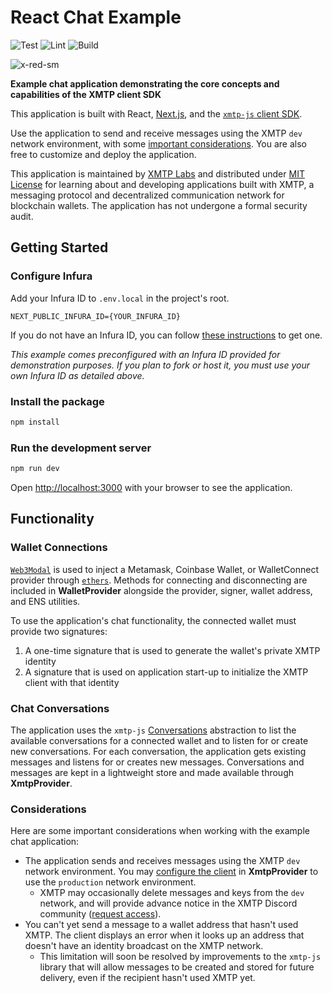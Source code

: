 # React Chat Example

![Test](https://github.com/xmtp/example-chat-react/actions/workflows/test.yml/badge.svg)
![Lint](https://github.com/xmtp/example-chat-react/actions/workflows/lint.yml/badge.svg)
![Build](https://github.com/xmtp/example-chat-react/actions/workflows/build.yml/badge.svg)

![x-red-sm](https://user-images.githubusercontent.com/510695/163488403-1fb37e86-c673-4b48-954e-8460ae4d4b05.png)

**Example chat application demonstrating the core concepts and capabilities of the XMTP client SDK**

This application is built with React, [Next.js](https://nextjs.org/), and the [`xmtp-js` client SDK](https://github.com/xmtp/xmtp-js).

Use the application to send and receive messages using the XMTP `dev` network environment, with some [important considerations](#considerations). You are also free to customize and deploy the application.

This application is maintained by [XMTP Labs](https://xmtp.com) and distributed under [MIT License](./LICENSE) for learning about and developing applications built with XMTP, a messaging protocol and decentralized communication network for blockchain wallets. The application has not undergone a formal security audit.

## Getting Started

### Configure Infura

Add your Infura ID to `.env.local` in the project's root.

```
NEXT_PUBLIC_INFURA_ID={YOUR_INFURA_ID}
```

If you do not have an Infura ID, you can follow [these instructions](https://blog.infura.io/getting-started-with-infura-28e41844cc89/) to get one.

_This example comes preconfigured with an Infura ID provided for demonstration purposes. If you plan to fork or host it, you must use your own Infura ID as detailed above._

### Install the package

```bash
npm install
```

### Run the development server

```bash
npm run dev
```

Open [http://localhost:3000](http://localhost:3000) with your browser to see the application.

## Functionality

### Wallet Connections

[`Web3Modal`](https://github.com/Web3Modal/web3modal) is used to inject a Metamask, Coinbase Wallet, or WalletConnect provider through [`ethers`](https://docs.ethers.io/v5/). Methods for connecting and disconnecting are included in **WalletProvider** alongside the provider, signer, wallet address, and ENS utilities.

To use the application's chat functionality, the connected wallet must provide two signatures:

1. A one-time signature that is used to generate the wallet's private XMTP identity
2. A signature that is used on application start-up to initialize the XMTP client with that identity

### Chat Conversations

The application uses the `xmtp-js` [Conversations](https://github.com/xmtp/xmtp-js#conversations) abstraction to list the available conversations for a connected wallet and to listen for or create new conversations. For each conversation, the application gets existing messages and listens for or creates new messages. Conversations and messages are kept in a lightweight store and made available through **XmtpProvider**.

### Considerations

Here are some important considerations when working with the example chat application:

- The application sends and receives messages using the XMTP `dev` network environment. You may [configure the client](https://github.com/xmtp/xmtp-js#configuring-the-client) in **XmtpProvider** to use the `production` network environment.
     - XMTP may occasionally delete messages and keys from the `dev` network, and will provide advance notice in the XMTP Discord community ([request access](https://xmtp.typeform.com/to/yojTJarb?utm_source=docs_home)).
- You can't yet send a message to a wallet address that hasn't used XMTP. The client displays an error when it looks up an address that doesn't have an identity broadcast on the XMTP network.
   - This limitation will soon be resolved by improvements to the `xmtp-js` library that will allow messages to be created and stored for future delivery, even if the recipient hasn't used XMTP yet.
